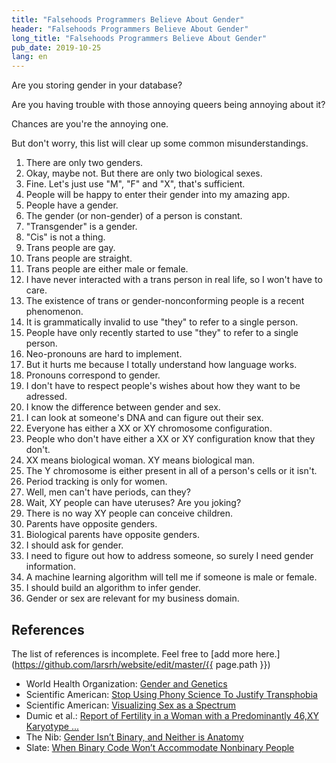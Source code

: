 ```yaml
---
title: "Falsehoods Programmers Believe About Gender"
header: "Falsehoods Programmers Believe About Gender"
long_title: "Falsehoods Programmers Believe About Gender"
pub_date: 2019-10-25
lang: en
---
```


Are you storing gender in your database?

Are you having trouble with those annoying queers being annoying about it?

Chances are you're the annoying one.

But don't worry, this list will clear up some common misunderstandings.

1. There are only two genders.
1. Okay, maybe not. But there are only two biological sexes.
1. Fine. Let's just use "M", "F" and "X", that's sufficient.
1. People will be happy to enter their gender into my amazing app.
1. People have a gender.
1. The gender (or non-gender) of a person is constant.
1. "Transgender" is a gender.
1. "Cis" is not a thing.
1. Trans people are gay.
1. Trans people are straight.
1. Trans people are either male or female.
1. I have never interacted with a trans person in real life, so I won't have to care.
1. The existence of trans or gender-nonconforming people is a recent phenomenon.
1. It is grammatically invalid to use "they" to refer to a single person.
1. People have only recently started to use "they" to refer to a single person.
1. Neo-pronouns are hard to implement.
1. But it hurts me because I totally understand how language works.
1. Pronouns correspond to gender.
1. I don't have to respect people's wishes about how they want to be adressed.
1. I know the difference between gender and sex.
1. I can look at someone's DNA and can figure out their sex.
1. Everyone has either a XX or XY chromosome configuration.
1. People who don't have either a XX or XY configuration know that they don't.
1. XX means biological woman. XY means biological man.
1. The Y chromosome is either present in all of a person's cells or it isn't.
1. Period tracking is only for women.
1. Well, men can't have periods, can they?
1. Wait, XY people can have uteruses? Are you joking?
1. There is no way XY people can conceive children.
1. Parents have opposite genders.
1. Biological parents have opposite genders.
1. I should ask for gender.
1. I need to figure out how to address someone, so surely I need gender information.
1. A machine learning algorithm will tell me if someone is male or female.
1. I should build an algorithm to infer gender.
1. Gender or sex are relevant for my business domain.

## References

The list of references is incomplete.
Feel free to [add more here.](https://github.com/larsrh/website/edit/master/{{ page.path }})

* World Health Organization: [Gender and Genetics](https://www.who.int/genomics/gender/en/index1.html)
* Scientific American: [Stop Using Phony Science To Justify Transphobia](https://blogs.scientificamerican.com/voices/stop-using-phony-science-to-justify-transphobia/)
* Scientific American: [Visualizing Sex as a Spectrum](https://blogs.scientificamerican.com/sa-visual/visualizing-sex-as-a-spectrum/)
* Dumic et al.: [Report of Fertility in a Woman with a Predominantly 46,XY Karyotype ...](https://doi.org/10.1210/jc.2007-2155)
* The Nib: [Gender Isn’t Binary, and Neither is Anatomy](https://thenib.com/gender-isn-t-binary-and-neither-is-anatomy)
* Slate: [When Binary Code Won’t Accommodate Nonbinary People](https://slate.com/technology/2019/10/gender-binary-nonbinary-code-databases-values.html)
